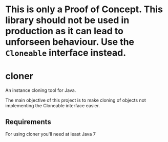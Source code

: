 # This is only a Proof of Concept. This library should not be used in production as it can lead to unforseen behaviour. Use the `Cloneable` interface instead.

cloner
======

An instance cloning tool for Java.

The main objective of this project is to make cloning of objects not implementing the Cloneable interface easier.

Requirements
------------

For using cloner you'll need at least Java 7
